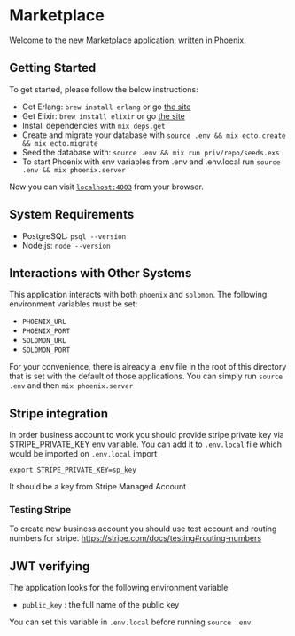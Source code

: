 # Marketplace

Welcome to the new Marketplace application, written in Phoenix.

## Getting Started
To get started, please follow the below instructions:
  * Get Erlang: `brew install erlang` or go [the site](http://www.erlang.org)
  * Get Elixir: `brew install elixir` or go [the site](http://www.elixir-lang.org)
  * Install dependencies with `mix deps.get`
  * Create and migrate your database with `source .env && mix ecto.create && mix ecto.migrate`
  * Seed the database with: `source .env && mix run priv/repo/seeds.exs`
  * To start Phoenix with env variables from .env and .env.local run `source .env && mix phoenix.server`

Now you can visit [`localhost:4003`](http://localhost:4003) from your browser.

## System Requirements
  * PostgreSQL: `psql --version`
  * Node.js: `node --version`

## Interactions with Other Systems
This application interacts with both `phoenix` and `solomon`.  The following environment
variables must be set:
  * `PHOENIX_URL`
  * `PHOENIX_PORT`
  * `SOLOMON_URL`
  * `SOLOMON_PORT`

For your convenience, there is already a .env file in the root of this directory that is set with the default of those applications.
You can simply run `source .env` and then `mix phoenix.server`

## Stripe integration
In order business account to work you should provide stripe private key via STRIPE_PRIVATE_KEY env variable. You can add it to `.env.local` file which would be
imported on `.env.local` import

```
export STRIPE_PRIVATE_KEY=sp_key
```
It should be a key from Stripe Managed Account
### Testing Stripe
To create new business account you should use test account and routing numbers for stripe.
https://stripe.com/docs/testing#routing-numbers

## JWT verifying

The application looks for the following environment variable

  * `public_key` : the full name of the public key

You can set this variable in `.env.local` before running `source .env`.
